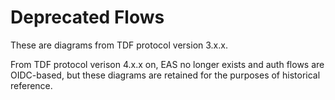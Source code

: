 # Deprecated Flows

These are diagrams from TDF protocol version 3.x.x.

From TDF protocol verison 4.x.x on, EAS no longer exists and auth flows are OIDC-based, but these diagrams are retained for the purposes of historical reference.
